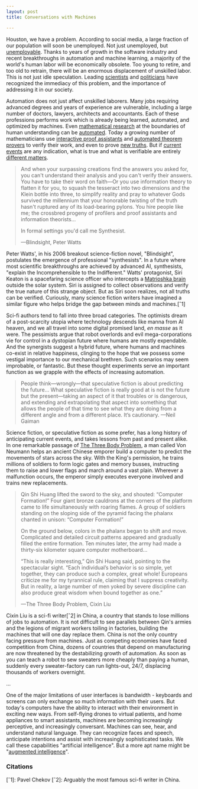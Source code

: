 ```yaml
---
layout: post
title: Conversations with Machines

---
```


Houston, we have a problem. According to social media, a large fraction of our population will soon be unemployed. Not just unemployed, but [unemployable](https://www.youtube.com/watch?v=7Pq-S557XQU). Thanks to years of growth in the software industry and recent breakthroughs in automation and machine learning, a majority of the world's human labor will be economically obsolete. Too young to retire, and too old to retrain, there will be an enormous displacement of unskilled labor. This is not just idle speculation. Leading [scientists](https://twitter.com/AndrewYNg/status/815342695321174017) and [politicians](https://www.youtube.com/watch?v=72bHop6AIcc) have recognized the immediacy of this problem, and the importance of addressing it in our society.

Automation does not just affect unskilled laborers. Many jobs requiring advanced degrees and years of experience are vulnerable, including a large number of doctors, lawyers, architects and accountants. Each of these professions performs work which is already being learned, automated, and optimized by machines. Even [mathematical research](https://papers.nips.cc/paper/6280-deepmath-deep-sequence-models-for-premise-selection.pdf) at the boundaries of human understanding can be [automated](https://www.youtube.com/watch?v=qT8NyyRgLDQ). Today a growing number of mathematicians use [interactive proof assistants](https://en.wikipedia.org/wiki/Proof_assistant) and [automated theorem provers](https://en.wikipedia.org/wiki/Automated_theorem_proving) to verify their work, and even to prove [new truths](https://en.wikipedia.org/wiki/Computer-assisted_proof#List_of_theorems_proved_with_the_help_of_computer_programs). But if [current events](https://en.wikipedia.org/wiki/Fake_news_websites_in_the_United_States) are any indication, what is true and what is verifiable are entirely [different matters](https://en.wikipedia.org/wiki/Wikipedia:Verifiability,_not_truth).

> And when your surpassing creations find the answers you asked for, you can't understand their analysis and you can't verify their answers. You have to take their word on faith—Or you use information theory to flatten it for you, to squash the tesseract into two dimensions and the Klein bottle into three, to simplify reality and pray to whatever Gods survived the millennium that your honorable twisting of the truth hasn't ruptured any of its load-bearing pylons. You hire people like me; the crossbred progeny of profilers and proof assistants and information theorists...
>
> In formal settings you'd call me Synthesist.
>
> —Blindsight, Peter Watts

Peter Watts', in his 2006 breakout science-fiction novel, "Blindsight", postulates the emergence of professional "synthesists". In a future where most scientific breakthroughs are achieved by advanced AI, synthesists, "explain the Incomprehensible to the Indifferent." Watts' protagonist, Siri Keaton is a spacefaring science officer who intercepts a [Matrioshka brain](https://en.wikipedia.org/wiki/Matrioshka_brain) outside the solar system. Siri is assigned to collect observations and verify the true nature of this strange object. But as Siri soon realizes, not all truths can be verified. Curiously, many science fiction writers have imagined a similar figure who helps bridge the gap between minds and machines.[ˆ1]

Sci-fi authors tend to fall into three broad categories. The optimists dream of a post-scarcity utopia where technology descends like manna from AI heaven, and we all travel into some digital promised land, *en masse* as it were. The pessimists argue that robot overlords and evil mega-corporations vie for control in a dystopian future where humans are mostly expendable. And the synergists suggest a hybrid future, where humans and machines co-exist in relative happiness, clinging to the hope that we possess some vestigal importance to our mechanical brethren. Such scenarios may seem improbable, or fantastic. But these thought experiments serve an important function as we grapple with the effects of increasing automation.

> People think—wrongly—that speculative fiction is about predicting the future… What speculative fiction is really good at is not the future but the present—taking an aspect of it that troubles or is dangerous, and extending and extrapolating that aspect into something that allows the people of that time to see what they are doing from a different angle and from a different place. It’s cautionary. —Neil Gaiman

Science fiction, or speculative fiction as some prefer, has a long history of anticipating current events, and takes lessons from past and present alike. In one remarkable passage of [The Three Body Problem](https://en.wikipedia.org/wiki/The_Three-Body_Problem), a man called Von Neumann helps an ancient Chinese emporer build a computer to predict the movements of stars across the sky. With the King's permission, he trains millions of soldiers to form logic gates and memory busses, instructing them to raise and lower flags and march around a vast plain. Wherever a malfunction occurs, the emperor simply executes everyone involved and trains new replacements.

> Qin Shi Huang lifted the sword to the sky, and shouted: “Computer Formation!” Four giant bronze cauldrons at the corners of the platform came to life simultaneously with roaring flames. A group of soldiers standing on the sloping side of the pyramid facing the phalanx chanted in unison: “Computer Formation!”
>
> On the ground below, colors in the phalanx began to shift and move. Complicated and detailed circuit patterns appeared and gradually filled the entire formation. Ten minutes later, the army had made a thirty-six kilometer square computer motherboard...
>
> “This is really interesting,” Qin Shi Huang said, pointing to the spectacular sight. “Each individual’s behavior is so simple, yet together, they can produce such a complex, great whole! Europeans criticize me for my tyrannical rule, claiming that I suppress creativity. But in reality, a large number of men yoked by severe discipline can also produce great wisdom when bound together as one.”
>
> —The Three Body Problem, Cixin Liu

Cixin Liu is a sci-fi writer[ˆ2] in China, a country that stands to lose millions of jobs to automation. It is not difficult to see parallels between Qin's armies and the legions of migrant workers toiling in factories, building the machines that will one day replace them. China is not the only country facing pressure from machines. Just as competing economies have faced competition from China, dozens of countries that depend on manufacturing are now threatened by the destabilizing growth of automation. As soon as you can teach a robot to sew sweaters more cheaply than paying a human, suddenly every sweater-factory can run lights-out, 24/7, displacing thousands of workers overnight.

...

One of the major limitations of user interfaces is bandwidth - keyboards and screens can only exchange so much information with their users. But today's computers have the ability to interact with their environment in exciting new ways. From self-flying drones to virtual patients, and home appliances to smart assistants, machines are becoming increasingly perceptive, and increasingly conversant. Machines can see, hear, and understand natural language. They can recognize faces and speech, anticipate intentions and assist with increasingly sophisticated tasks. We call these capabilities "artificial intelligence". But a more apt name might be "[augmented intelligence](https://en.wikipedia.org/wiki/Intelligence_amplification)".

### Citations

[ˆ1]: Pavel Chekov
[ˆ2]: Arguably the most famous sci-fi writer in China.